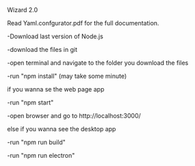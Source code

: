 Wizard 2.0

Read Yaml.confgurator.pdf for the full documentation.


-Download last version of Node.js

-download the files in git

-open terminal and navigate to the folder you download the files

-run "npm install" (may take some minute)

if you wanna se the web page app

  -run "npm start"

  -open browser and go to http://localhost:3000/

else if you wanna see the desktop app

  -run "npm run build"
  
  -run "npm run electron"

